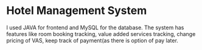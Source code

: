 # Hotel Management System
I used JAVA for frontend and MySQL for the database. 
The system has features like room booking tracking, value added services tracking, change pricing of VAS, keep track of payment(as there is option of pay later.
